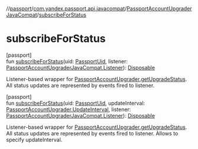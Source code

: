 //[passport](../../../index.md)/[com.yandex.passport.api.javacompat](../index.md)/[PassportAccountUpgraderJavaCompat](index.md)/[subscribeForStatus](subscribe-for-status.md)

# subscribeForStatus

[passport]\
fun [subscribeForStatus](subscribe-for-status.md)(uid: [PassportUid](../../com.yandex.passport.api/-passport-uid/index.md), listener: [PassportAccountUpgraderJavaCompat.Listener](-listener/index.md)): [Disposable](../../com.yandex.passport.common/-disposable/index.md)

Listener-based wrapper for [PassportAccountUpgrader.getUpgradeStatus](../../com.yandex.passport.api/-passport-account-upgrader/get-upgrade-status.md). All status updates are represented by events fired to listener.

[passport]\
fun [subscribeForStatus](subscribe-for-status.md)(uid: [PassportUid](../../com.yandex.passport.api/-passport-uid/index.md), updateInterval: [PassportAccountUpgrader.UpdateInterval](../../com.yandex.passport.api/-passport-account-upgrader/-update-interval/index.md), listener: [PassportAccountUpgraderJavaCompat.Listener](-listener/index.md)): [Disposable](../../com.yandex.passport.common/-disposable/index.md)

Listener-based wrapper for [PassportAccountUpgrader.getUpgradeStatus](../../com.yandex.passport.api/-passport-account-upgrader/get-upgrade-status.md). All status updates are represented by events fired to listener. Allows to specify updateInterval.
